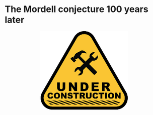 # The Mordell conjecture 100 years later

<p style="text-align: center"><img src="under-construction.png" alt="Under constuction"></p>
